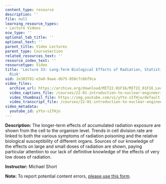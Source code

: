 ```yaml
---
content_type: resource
description: ''
file: null
learning_resource_types:
- Lecture Videos
ocw_type: ''
optional_tab_title: ''
optional_text: ''
parent_title: Video Lectures
parent_type: CourseSection
related_resources_text: ''
resource_index_text: ''
resourcetype: Video
title: 'Lecture 33: Long-Term Biological Effects of Radiation, Statistics, Radiation
  Risk'
uid: 2e303701-e3a0-9aae-db75-850c7c6bf9ca
video_files:
  archive_url: https://archive.org/download/MIT22.01F16/MIT22_01F16_Lec33_300k.mp4
  video_captions_file: /courses/22-01-introduction-to-nuclear-engineering-and-ionizing-radiation-fall-2016/cfdb21a2be7b5a4089bb8dd7f6190188_yYto-sIfHjo.vtt
  video_thumbnail_file: https://img.youtube.com/vi/yYto-sIfHjo/default.jpg
  video_transcript_file: /courses/22-01-introduction-to-nuclear-engineering-and-ionizing-radiation-fall-2016/b881c418f5303635726816792f0727c3_yYto-sIfHjo.pdf
video_metadata:
  youtube_id: yYto-sIfHjo
---
```


**Description:** The longer-term effects of accumulated radiation exposure are shown from the cell to the organism level. Trends in cell division rate are linked to both the various symptoms of radiation poisoning and the relative biological susceptibility of different organs. Sources of our knowledge of the effects on large and small doses of radiation are shown, paying particular attention to our lack of definitive knowledge of the effects of very low doses of radiation.

**Instructor:** Michael Short

**Note:** To report potential content errors, [please use this form](https://forms.gle/8B2zcUvfCtgJdTdE7).